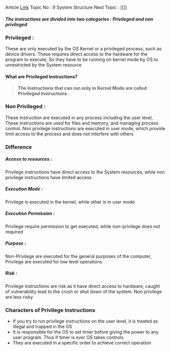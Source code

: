 Article [Link](https://www.geeksforgeeks.org/privileged-and-non-privileged-instructions-in-operating-system/)
Topic No : 9 System Structure
Next Topic : [[]]

##### The instructions are divided into two categories : Privileged and non privileged

### Privileged :
These are only executed by the OS Kernel or a privileged process, such as device drivers.
These requires direct access to the hardware for the program to execute, So they have to be running on kernel mode by OS to unrestricted by the System resource

#### What are Privileged Instructions?

> **The Instructions that can run only in Kernel Mode are called Privileged Instructions .**

### Non Privileged :
These instruction are executed in any process including the user level, These instructions are used for files and memory, and managing process control. Non privilege instructions are executed in user mode, which provide limit access to the process and does not interfere with others

### Difference

##### Access to resources : 
Privilege instructions have direct access to the System resources, while non privilege instructions have limited access

##### Execution Mode :
Privilege is executed in the kernel, while other is in user mode

##### Execution Permission :
Privilege require permission to get executed, while non-privilege does not required

##### Purpose : 
Non-Privilege are executed for the general purposes of the computer, Privilege are executed for low level operations

##### Risk :
Privilege instructions are risk as it have direct access to hardware, caught of vulnerability lead to the crush or shut down of the system. Non privilege are less risky

### Characters of Privilege Instructions

- If you try to run privilege instructions on the user level, it is treated as illegal and trapped in the OS
- It is responsible for the OS to set timer before giving the power to any user program. Thus if timer is over OS takes controls
- They are executed in a specific order to achieve correct operation


